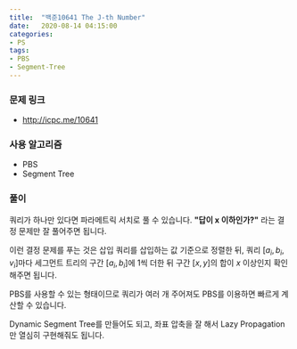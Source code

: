 ```yaml
---
title:  "백준10641 The J-th Number"
date:   2020-08-14 04:15:00
categories:
- PS
tags:
- PBS
- Segment-Tree
---
```


### 문제 링크
* http://icpc.me/10641

### 사용 알고리즘
* PBS
* Segment Tree

### 풀이
쿼리가 하나만 있다면 파라메트릭 서치로 풀 수 있습니다. **"답이 x 이하인가?"** 라는 결정 문제만 잘 풀어주면 됩니다.

이런 결정 문제를 푸는 것은 삽입 쿼리를 삽입하는 값 기준으로 정렬한 뒤, 쿼리 $[a_i, b_i, v_i]$마다 세그먼트 트리의 구간 $[a_i, b_i]$에 1씩 더한 뒤 구간 $[x, y]$의 합이 $x$ 이상인지 확인해주면 됩니다.

PBS를 사용할 수 있는 형태이므로 쿼리가 여러 개 주어져도 PBS를 이용하면 빠르게 계산할 수 있습니다.

Dynamic Segment Tree를 만들어도 되고, 좌표 압축을 잘 해서 Lazy Propagation만 열심히 구현해줘도 됩니다.
